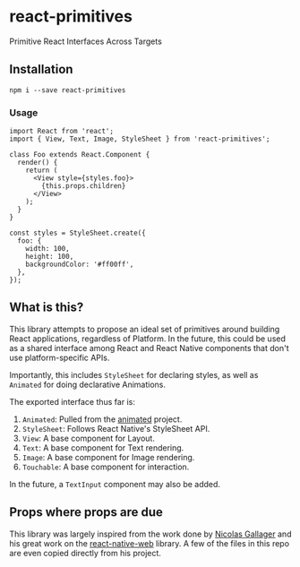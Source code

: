 # react-primitives

Primitive React Interfaces Across Targets

## Installation

```
npm i --save react-primitives
```

### Usage

```
import React from 'react';
import { View, Text, Image, StyleSheet } from 'react-primitives';

class Foo extends React.Component {
  render() {
    return (
      <View style={styles.foo}>
        {this.props.children}
      </View>
    );
  }
}

const styles = StyleSheet.create({
  foo: {
    width: 100,
    height: 100,
    backgroundColor: '#ff00ff',
  },
});

```


## What is this?

This library attempts to propose an ideal set of primitives around building
React applications, regardless of Platform. In the future, this could be
used as a shared interface among React and React Native components that
don't use platform-specific APIs.

Importantly, this includes `StyleSheet` for declaring styles, as well as
`Animated` for doing declarative Animations.

The exported interface thus far is:

1. `Animated`: Pulled from the [animated](https://github.com/animatedjs/animated) project.
2. `StyleSheet`: Follows React Native's StyleSheet API.
3. `View`: A base component for Layout.
4. `Text`: A base component for Text rendering.
5. `Image`: A base component for Image rendering.
6. `Touchable`: A base component for interaction.

In the future, a `TextInput` component may also be added.


## Props where props are due

This library was largely inspired from the work done by [Nicolas Gallager](https://github.com/necolas) 
and his great work on the [react-native-web](https://github.com/necolas/react-native-web) library. A few of the files
in this repo are even copied directly from his project.
